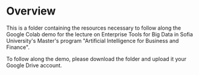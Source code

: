 # Overview

This is a folder containing the resources necessary to follow along the Google Colab demo for the lecture on Enterprise Tools for Big Data in Sofia University's Master's program "Artificial Intelligence for Business and Finance".

To follow along the demo, please download the folder and upload it your Google Drive account. 
